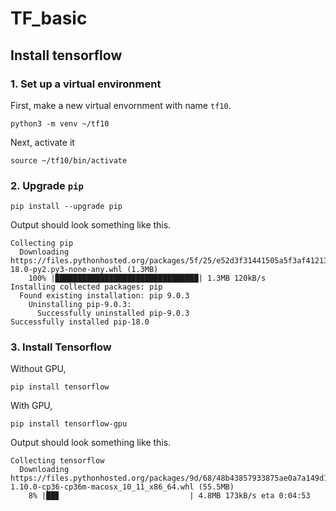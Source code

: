 # TF_basic

## Install tensorflow 

### 1. Set up a virtual environment 

First, make a new virtual envornment with name `tf10`.
```
python3 -m venv ~/tf10
```

Next, activate it 
```
source ~/tf10/bin/activate
```

### 2. Upgrade `pip` 
```
pip install --upgrade pip
```

Output should look something like this.
```
Collecting pip
  Downloading https://files.pythonhosted.org/packages/5f/25/e52d3f31441505a5f3af41213346e5b6c221c9e086a166f3703d2ddaf940/pip-18.0-py2.py3-none-any.whl (1.3MB)
    100% |████████████████████████████████| 1.3MB 120kB/s 
Installing collected packages: pip
  Found existing installation: pip 9.0.3
    Uninstalling pip-9.0.3:
      Successfully uninstalled pip-9.0.3
Successfully installed pip-18.0
```

### 3. Install Tensorflow

Without GPU, 
```
pip install tensorflow
```

With GPU,
```
pip install tensorflow-gpu
```

Output should look something like this.
```
Collecting tensorflow
  Downloading https://files.pythonhosted.org/packages/9d/68/48b43857933875ae0a7a149d1e66dbdbef62a4a571da4c0c88c1311fdb5b/tensorflow-1.10.0-cp36-cp36m-macosx_10_11_x86_64.whl (55.5MB)
    8% |██▊                             | 4.8MB 173kB/s eta 0:04:53
```

